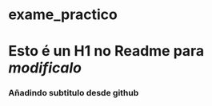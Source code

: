 # exame_practico


# Esto é un H1 no Readme para *modificalo*

### Añadindo subtitulo desde github

